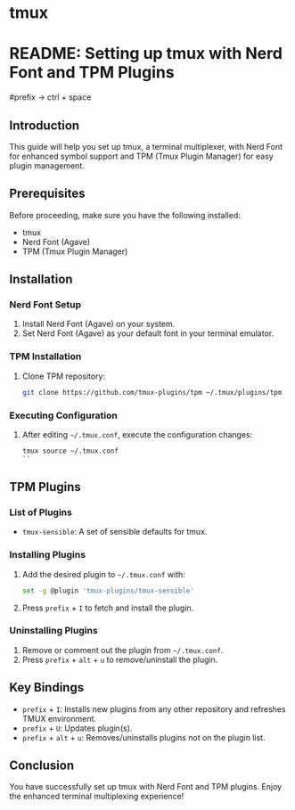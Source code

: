 # tmux


# README: Setting up tmux with Nerd Font and TPM Plugins

#prefix -> ctrl + space

## Introduction
This guide will help you set up tmux, a terminal multiplexer, with Nerd Font for enhanced symbol support and TPM (Tmux Plugin Manager) for easy plugin management.

## Prerequisites
Before proceeding, make sure you have the following installed:
- tmux
- Nerd Font (Agave)
- TPM (Tmux Plugin Manager)

## Installation

### Nerd Font Setup
1. Install Nerd Font (Agave) on your system.
2. Set Nerd Font (Agave) as your default font in your terminal emulator.

### TPM Installation
1. Clone TPM repository:
   ```bash
   git clone https://github.com/tmux-plugins/tpm ~/.tmux/plugins/tpm
   ```

### Executing Configuration
1. After editing `~/.tmux.conf`, execute the configuration changes:
   ```bash
   tmux source ~/.tmux.conf
   ``

## TPM Plugins

### List of Plugins
- `tmux-sensible`: A set of sensible defaults for tmux.
  
### Installing Plugins
1. Add the desired plugin to `~/.tmux.conf` with:
   ```bash
   set -g @plugin 'tmux-plugins/tmux-sensible'
   ```
   
2. Press `prefix` + `I` to fetch and install the plugin.

### Uninstalling Plugins
1. Remove or comment out the plugin from `~/.tmux.conf`.
2. Press `prefix` + `alt` + `u` to remove/uninstall the plugin.

## Key Bindings
- `prefix` + `I`: Installs new plugins from any other repository and refreshes TMUX environment.
- `prefix` + `U`: Updates plugin(s).
- `prefix` + `alt` + `u`: Removes/uninstalls plugins not on the plugin list.

## Conclusion
You have successfully set up tmux with Nerd Font and TPM plugins. Enjoy the enhanced terminal multiplexing experience!
```

